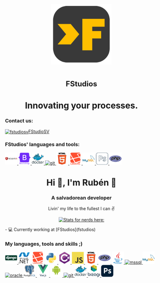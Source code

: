 <!--
**Freduart/Freduart** is a ✨ _special_ ✨ repository because its `README.md` (this file) appears on your GitHub profile.

Here are some ideas to get you started:

- 🔭 I’m currently working on ...
- 🌱 I’m currently learning ...
- 👯 I’m looking to collaborate on ...
- 🤔 I’m looking for help with ...
- 💬 Ask me about ...
- 📫 How to reach me: ...
- 😄 Pronouns: ...
- ⚡ Fun fact: ...
-->

<!--Apartado de FSTudios -->

<p align="center"> 
  <img src="https://github.com/Freduart/Freduart/blob/main/assets/logoFStudiosNoBg02.png" width="200" height="200"> 
  <font size="+2">
    <h1 align="center">FStudios</h1>        
  </font>
  <h1 align="center">Innovating your processes.</h1>
  <h3 align="left">Contact us:</h3>
  <p align="left">
    <a href="https://fb.com/fstudiosv" target="blank"><img align="center" src="https://cdn.jsdelivr.net/npm/simple-icons@3.0.1/icons/facebook.svg" alt="fstudiosv" height="30"        width="40" />FStudioSV</a>
  </p>
  
  
<h3 align="left">FStudios' languages and tools:</h3>
<p align="left"> <a href="https://angular.io" target="_blank"> <img src="https://raw.githubusercontent.com/devicons/devicon/master/icons/angularjs/angularjs-original-wordmark.svg" alt="angularjs" width="40" height="40"/> </a> <a href="https://getbootstrap.com" target="_blank"> <img src="https://raw.githubusercontent.com/devicons/devicon/master/icons/bootstrap/bootstrap-plain-wordmark.svg" alt="bootstrap" width="40" height="40"/> </a> <a href="https://www.docker.com/" target="_blank"> <img src="https://raw.githubusercontent.com/devicons/devicon/master/icons/docker/docker-original-wordmark.svg" alt="docker" width="40" height="40"/> </a> <a href="https://git-scm.com/" target="_blank"> <img src="https://www.vectorlogo.zone/logos/git-scm/git-scm-icon.svg" alt="git" width="40" height="40"/> </a> <a href="https://www.w3.org/html/" target="_blank"> <img src="https://raw.githubusercontent.com/devicons/devicon/master/icons/html5/html5-original-wordmark.svg" alt="html5" width="40" height="40"/> </a> <a href="https://laravel.com/" target="_blank"> <img src="https://raw.githubusercontent.com/devicons/devicon/master/icons/laravel/laravel-plain-wordmark.svg" alt="laravel" width="40" height="40"/> </a> <a href="https://www.mysql.com/" target="_blank"> <img src="https://raw.githubusercontent.com/devicons/devicon/master/icons/mysql/mysql-original-wordmark.svg" alt="mysql" width="40" height="40"/> </a> <a href="https://www.photoshop.com/en" target="_blank"> <img src="https://raw.githubusercontent.com/devicons/devicon/master/icons/photoshop/photoshop-line.svg" alt="photoshop" width="40" height="40"/> </a> <a href="https://www.php.net" target="_blank"> <img src="https://raw.githubusercontent.com/devicons/devicon/master/icons/php/php-original.svg" alt="php" width="40" height="40"/> </a> </p>
</p>


<!-- Apartado personal -->
<h1 align="center">Hi 👋, I'm Rubén 👀</h1>
<h3 align="center">A salvadorean developer</h3>


<div align="center">Livin' my life to the fullest I can ✌


[![Stats for nerds here:](https://github-readme-stats.vercel.app/api?username=rubper)](https://github.com/rubper/)
</div>
- 💻 Currently working at [FStudios](fstudios)

<!--
<h3 align="left">Connect with me:</h3>
<p align="left">
<a href="https://twitter.com/@fredyma47574857" target="blank"><img align="center" src="https://cdn.jsdelivr.net/npm/simple-icons@3.0.1/icons/twitter.svg" alt="@fredyma47574857" height="30" width="40" />Twitter</a>
<a href="https://instagram.com/freduart.00" target="blank"><img align="center" src="https://cdn.jsdelivr.net/npm/simple-icons@3.0.1/icons/instagram.svg" alt="freduart.00" height="30" width="40" />Instagram</a>
</p>
-->

<h3 align="left">My languages, tools and skills ;)</h3>
<p align="left"> 
  <a href="https://www.djangoproject.com/" target="_blank"> 
    <img src="https://raw.githubusercontent.com/devicons/devicon/master/icons/django/django-original.svg" alt="django" width="40" height="40"/> 
  </a> 
  <a href="https://dotnet.microsoft.com/" target="_blank"> 
    <img src="https://raw.githubusercontent.com/devicons/devicon/master/icons/dot-net/dot-net-original-wordmark.svg" alt="dotnet" width="40" height="40"/> 
  </a> 
  <a href="https://laravel.com/" target="_blank"> 
    <img src="https://raw.githubusercontent.com/devicons/devicon/master/icons/laravel/laravel-plain-wordmark.svg" alt="laravel" width="40" height="40"/> 
  </a>
  <a href="https://www.python.org" target="_blank"> 
    <img src="https://raw.githubusercontent.com/devicons/devicon/master/icons/python/python-original.svg" alt="python" width="40" height="40"/> 
  </a>
  <a href="https://docs.microsoft.com/en-us/dotnet/csharp/" target="_blank"> 
    <img src="https://raw.githubusercontent.com/devicons/devicon/master/icons/csharp/csharp-original.svg" alt="csharp" width="40" height="40"/> 
  </a> 
  <a href="https://developer.mozilla.org/es/docs/Web/JavaScript" target="_blank"> 
    <img src="https://raw.githubusercontent.com/devicons/devicon/master/icons/javascript/javascript-original.svg" alt="csharp" width="40" height="40"/> 
  </a>
  <a href="https://html.spec.whatwg.org/multipage/" target="_blank"> 
    <img src="https://raw.githubusercontent.com/devicons/devicon/master/icons/html5/html5-original-wordmark.svg" alt="html5" width="40" height="40"/> 
  </a> 
  <a href="https://www.php.net" target="_blank"> 
    <img src="https://raw.githubusercontent.com/devicons/devicon/master/icons/php/php-original.svg" alt="php" width="40" height="40"/> 
  </a> 
  <a href="https://www.java.com" target="_blank"> 
    <img src="https://raw.githubusercontent.com/devicons/devicon/master/icons/java/java-original.svg" alt="java" width="40" height="40"/> 
  </a> 
  <a href="https://www.microsoft.com/en-us/sql-server" target="_blank"> 
    <img src="https://cdn.worldvectorlogo.com/logos/microsoft-sql-server.svg" alt="mssql" width="40" height="40"/> 
  </a> 
  <a href="https://www.mysql.com/" target="_blank"> 
    <img src="https://raw.githubusercontent.com/devicons/devicon/master/icons/mysql/mysql-original-wordmark.svg" alt="mysql" width="40" height="40"/> 
  </a> 
  <a href="https://www.sqlite.org/" target="_blank"> 
    <img src="https://www.vectorlogo.zone/logos/sqlite/sqlite-icon.svg" alt="oracle" width="40" height="40"/> 
  </a> 
  <a href="https://www.postgresql.org" target="_blank"> 
    <img src="https://raw.githubusercontent.com/devicons/devicon/master/icons/postgresql/postgresql-original-wordmark.svg" alt="postgresql" width="40" height="40"/> 
  </a> 
  <a href="https://vuejs.org/" target="_blank"> 
    <img src="https://raw.githubusercontent.com/devicons/devicon/master/icons/vuejs/vuejs-original-wordmark.svg" alt="angularjs" width="40" height="40"/>
  </a> 
  <a href="https://developer.android.com" target="_blank"> 
    <img src="https://raw.githubusercontent.com/devicons/devicon/master/icons/android/android-original-wordmark.svg" alt="android" width="40" height="40"/> 
  </a> 
  <a href="https://git-scm.com/" target="_blank"> 
    <img src="https://www.vectorlogo.zone/logos/git-scm/git-scm-icon.svg" alt="git" width="40" height="40"/> 
  </a> 
  <a href="https://www.docker.com/" target="_blank"> 
    <img src="https://raw.githubusercontent.com/devicons/devicon/master/icons/docker/docker-original-wordmark.svg" alt="git" width="40" height="40"/> 
  </a> 
  <a href="https://www.bizagi.com/" target="_blank"> 
    <img src="https://raw.githubusercontent.com/rubper/rubper/main/assets/BizagiLogo.png" alt="git" width="40" height="40"/> 
  </a> 
  <a href="https://photoshop.com/" target="_blank"> 
    <img src="https://raw.githubusercontent.com/devicons/devicon/master/icons/photoshop/photoshop-plain.svg" alt="git" width="40" height="40"/> 
  </a> 
</p>
